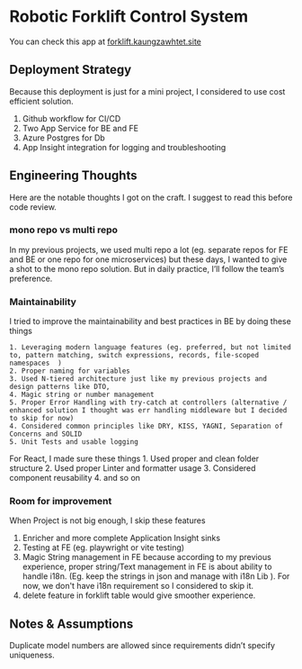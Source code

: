 # Robotic Forklift Control System

You can check this app at [forklift.kaungzawhtet.site](https://forklift.kaungzawhtet.site/)

## Deployment Strategy

Because this deployment is just for a mini project, I considered to use cost efficient solution.

1. Github workflow for CI/CD
2. Two App Service for BE and FE
3. Azure Postgres for Db
4. App Insight integration for logging and troubleshooting

## Engineering Thoughts

Here are the notable thoughts I got on the craft. I suggest to read this before code review.

### mono repo vs multi repo

In my previous projects, we used multi repo a lot (eg. separate repos for FE and BE or one repo for one microservices) but these days, I wanted to give a shot to the mono repo solution. But in daily practice, I’ll follow the team’s preference.


### Maintainability 

I tried to improve the maintainability and best practices in BE by doing these things

    1. Leveraging modern language features (eg. preferred, but not limited to, pattern matching, switch expressions, records, file-scoped namespaces  )
    2. Proper naming for variables
    3. Used N-tiered architecture just like my previous projects and design patterns like DTO,
    4. Magic string or number management
    5. Proper Error Handling with try-catch at controllers (alternative / enhanced solution I thought was err handling middleware but I decided to skip for now)
    4. Considered common principles like DRY, KISS, YAGNI, Separation of Concerns and SOLID
    5. Unit Tests and usable logging

For React, I made sure these things
    1. Used proper and clean folder structure
    2. Used proper Linter and formatter usage
    3. Considered component reusability
    4. and so on


### Room for improvement

When Project is not big enough, I skip these features

1. Enricher and more complete Application Insight sinks
2. Testing at FE (eg. playwright or vite testing)
3. Magic String management in FE because according to my previous experience, proper string/Text management in FE is about ability to handle i18n. (Eg. keep the strings in json and manage with i18n Lib ). For now, we don't have i18n requirement so I considered to skip it.
4. delete feature in forklift table would give smoother experience. 

## Notes & Assumptions
    
Duplicate model numbers are allowed since requirements didn’t specify uniqueness. 
